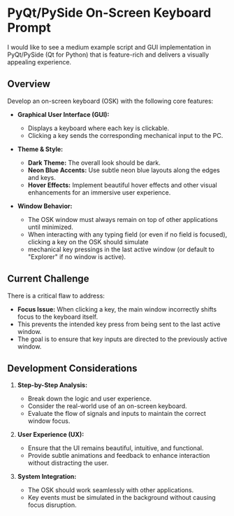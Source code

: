 # PyQt/PySide On-Screen Keyboard Prompt

I would like to see a medium example script and GUI implementation in PyQt/PySide (Qt for Python) that is feature-rich and delivers a visually appealing experience.

## Overview

Develop an on-screen keyboard (OSK) with the following core features:

- **Graphical User Interface (GUI):**
  - Displays a keyboard where each key is clickable.
  - Clicking a key sends the corresponding mechanical input to the PC.

- **Theme & Style:**
  - **Dark Theme:** The overall look should be dark.
  - **Neon Blue Accents:** Use subtle neon blue layouts along the edges and keys.
  - **Hover Effects:** Implement beautiful hover effects and other visual enhancements for an immersive user experience.

- **Window Behavior:**
  - The OSK window must always remain on top of other applications until minimized.
  - When interacting with any typing field (or even if no field is focused), clicking a key on the OSK should simulate 
  - mechanical key pressings in the last active window (or default to "Explorer" if no window is active).

## Current Challenge

There is a critical flaw to address:
- **Focus Issue:** When clicking a key, the main window incorrectly shifts focus to the keyboard itself. 
- This prevents the intended key press from being sent to the last active window. 
- The goal is to ensure that key inputs are directed to the previously active window.

## Development Considerations

1. **Step-by-Step Analysis:**
   - Break down the logic and user experience.
   - Consider the real-world use of an on-screen keyboard.
   - Evaluate the flow of signals and inputs to maintain the correct window focus.

2. **User Experience (UX):**
   - Ensure that the UI remains beautiful, intuitive, and functional.
   - Provide subtle animations and feedback to enhance interaction without distracting the user.

3. **System Integration:**
   - The OSK should work seamlessly with other applications.
   - Key events must be simulated in the background without causing focus disruption.